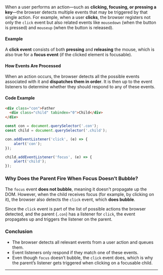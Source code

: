 
When a user performs an action—such as **clicking, focusing, or pressing a key**—the browser detects multiple events that may be triggered by that single action. For example, when a user **clicks**, the browser registers not only the `click` event but also related events like `mousedown` (when the button is pressed) and `mouseup` (when the button is released).

#### **Example**

A **click event** consists of both **pressing** and **releasing** the mouse, which is also true for a **focus event** (if the clicked element is focusable).

#### **How Events Are Processed**

When an action occurs, the browser detects all the possible events associated with it and **dispatches them in order**. It is then up to the event listeners to determine whether they should respond to any of these events.

#### **Code Example**

```html
<div class="con">Father
  <div class="child" tabindex="0">Child</div>
</div>
```

```javascript
const con = document.querySelector('.con');
const child = document.querySelector('.child');

con.addEventListener('click', (e) => {
    alert('con');
});

child.addEventListener('focus', (e) => {
    alert('child');
});
```

### **Why Does the Parent Fire When Focus Doesn’t Bubble?**

The `focus` event **does not bubble**, meaning it doesn't propagate up the DOM. However, when the child receives focus (for example, by clicking on it), the browser also detects the `click` event, which **does bubble**.

Since the `click` event is part of the list of possible actions the browser detected, and the parent (`.con`) has a listener for `click`, the event propagates up and triggers the listener on the parent.

### **Conclusion**

- The browser detects all relevant events from a user action and queues them.
- Event listeners only respond if they match one of these events.
- Even though `focus` doesn’t bubble, the `click` event does, which is why the parent’s listener gets triggered when clicking on a focusable child.

---

